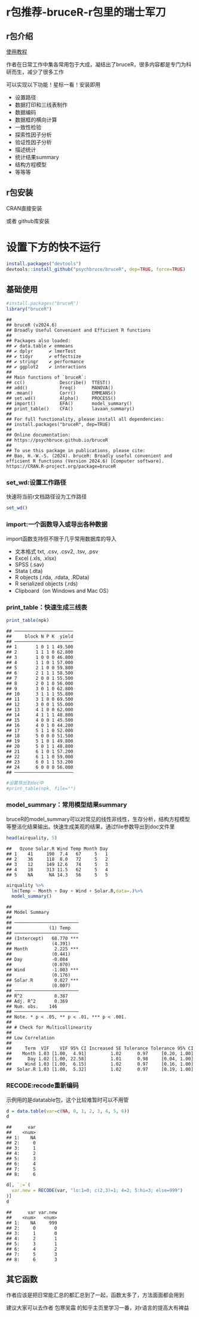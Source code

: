 # r包推荐-bruceR-r包里的瑞士军刀



## r包介绍

[使用教程](https://zhuanlan.zhihu.com/p/281150493)

作者在日常工作中集各常用包于大成，凝结出了bruceR，很多内容都是专门为科研而生，减少了很多工作

可以实现以下功能！星标一看！安装即用

- 设置路径
- 数据打印和三线表制作
- 数据编码
- 数据框的横向计算
- 一致性检验
- 探索性因子分析
- 验证性因子分析
- 描述统计
- 统计结果summary
- 结构方程模型
- 等等等

## r包安装

CRAN直接安装

或者 github库安装

# 设置下方的快不运行

``` r
install.packages("devtools")
devtools::install_github("psychbruce/bruceR", dep=TRUE, force=TRUE)
```

## 基础使用



``` r
#install.packages("bruceR")
library("bruceR")
```

```
## 
## bruceR (v2024.6)
## Broadly Useful Convenient and Efficient R functions
## 
## Packages also loaded:
## ✔ data.table	✔ emmeans
## ✔ dplyr     	✔ lmerTest
## ✔ tidyr     	✔ effectsize
## ✔ stringr   	✔ performance
## ✔ ggplot2   	✔ interactions
## 
## Main functions of `bruceR`:
## cc()          	Describe() 	TTEST()
## add()         	Freq()     	MANOVA()
## .mean()       	Corr()     	EMMEANS()
## set.wd()      	Alpha()    	PROCESS()
## import()      	EFA()      	model_summary()
## print_table() 	CFA()      	lavaan_summary()
## 
## For full functionality, please install all dependencies:
## install.packages("bruceR", dep=TRUE)
## 
## Online documentation:
## https://psychbruce.github.io/bruceR
## 
## To use this package in publications, please cite:
## Bao, H.-W.-S. (2024). bruceR: Broadly useful convenient and efficient R functions (Version 2024.6) [Computer software]. https://CRAN.R-project.org/package=bruceR
```

### set_wd:设置工作路径

快速将当前r文档路径设为工作路径


``` r
set_wd()
```

### import:一个函数导入或导出各种数据

import函数支持但不限于几乎常用数据库的导入
- 文本格式 txt, .csv, .csv2, .tsv, .psv 
- Excel (.xls, .xlsx)
- SPSS (.sav)
- Stata (.dta)
- R objects (.rda, .rdata, .RData)
- R serialized objects (.rds)
- Clipboard（on Windows and Mac OS）

### print_table：快速生成三线表


``` r
print_table(npk)
```

```
## ──────────────────────
##     block N P K  yield
## ──────────────────────
## 1       1 0 1 1 49.500
## 2       1 1 1 0 62.800
## 3       1 0 0 0 46.800
## 4       1 1 0 1 57.000
## 5       2 1 0 0 59.800
## 6       2 1 1 1 58.500
## 7       2 0 0 1 55.500
## 8       2 0 1 0 56.000
## 9       3 0 1 0 62.800
## 10      3 1 1 1 55.800
## 11      3 1 0 0 69.500
## 12      3 0 0 1 55.000
## 13      4 1 0 0 62.000
## 14      4 1 1 1 48.800
## 15      4 0 0 1 45.500
## 16      4 0 1 0 44.200
## 17      5 1 1 0 52.000
## 18      5 0 0 0 51.500
## 19      5 1 0 1 49.800
## 20      5 0 1 1 48.800
## 21      6 1 0 1 57.200
## 22      6 1 1 0 59.000
## 23      6 0 1 1 53.200
## 24      6 0 0 0 56.000
## ──────────────────────
```

``` r
#设置导出到doc中
#print_table(npk, file="")
```

### model_summary：常用模型结果summary

bruceR的model_summary可以对常见的线性非线性，生存分析，结构方程模型等整洁化结果输出。快速生成美观的结果，通过file参数导出到doc文件里


``` r
head(airquality, 5)
```

```
##   Ozone Solar.R Wind Temp Month Day
## 1    41     190  7.4   67     5   1
## 2    36     118  8.0   72     5   2
## 3    12     149 12.6   74     5   3
## 4    18     313 11.5   62     5   4
## 5    NA      NA 14.3   56     5   5
```

``` r
airquality %>% 
  lm(Temp ~ Month + Day + Wind + Solar.R,data=.)%>% 
  model_summary()
```

```
## 
## Model Summary
## 
## ────────────────────────
##              (1) Temp   
## ────────────────────────
## (Intercept)   68.770 ***
##               (4.391)   
## Month          2.225 ***
##               (0.441)   
## Day           -0.084    
##               (0.070)   
## Wind          -1.003 ***
##               (0.176)   
## Solar.R        0.027 ***
##               (0.007)   
## ────────────────────────
## R^2            0.387    
## Adj. R^2       0.369    
## Num. obs.    146        
## ────────────────────────
## Note. * p < .05, ** p < .01, *** p < .001.
## 
## # Check for Multicollinearity
## 
## Low Correlation
## 
##     Term  VIF    VIF 95% CI Increased SE Tolerance Tolerance 95% CI
##    Month 1.03 [1.00,  4.91]         1.02      0.97     [0.20, 1.00]
##      Day 1.02 [1.00, 22.58]         1.01      0.98     [0.04, 1.00]
##     Wind 1.03 [1.00,  6.15]         1.02      0.97     [0.16, 1.00]
##  Solar.R 1.03 [1.00,  5.32]         1.02      0.97     [0.19, 1.00]
```

### RECODE:recode重新编码

示例用的是datatable包，这个比较难暂时可以不用管


``` r
d = data.table(var=c(NA, 0, 1, 2, 3, 4, 5, 6))
d
```

```
##      var
##    <num>
## 1:    NA
## 2:     0
## 3:     1
## 4:     2
## 5:     3
## 6:     4
## 7:     5
## 8:     6
```

``` r
d[, `:=`(
  var.new = RECODE(var, "lo:1=0; c(2,3)=1; 4=2; 5:hi=3; else=999")
)]
d
```

```
##      var var.new
##    <num>   <num>
## 1:    NA     999
## 2:     0       0
## 3:     1       0
## 4:     2       1
## 5:     3       1
## 6:     4       2
## 7:     5       3
## 8:     6       3
```



## 其它函数

作者应该是把日常能汇总的都汇总到了一起，函数太多了，方法面面都会用到

建议大家可以去作者 包寒吴霜 的知乎主页里学习一番，对r语言的提高大有裨益
